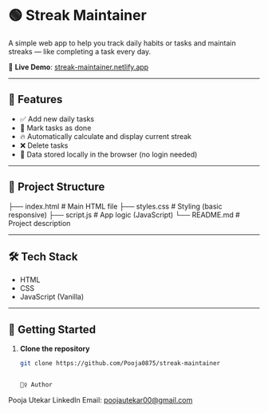 # 🟢 Streak Maintainer

A simple web app to help you track daily habits or tasks and maintain streaks — like completing a task every day.

🔗 **Live Demo**: [streak-maintainer.netlify.app](https://streak-maintainer.netlify.app/)

---

## 📌 Features

- ✅ Add new daily tasks
- 🔄 Mark tasks as done
- 🔥 Automatically calculate and display current streak
- ❌ Delete tasks
- 💾 Data stored locally in the browser (no login needed)

---

## 📁 Project Structure

├── index.html # Main HTML file
├── styles.css # Styling (basic responsive)
├── script.js # App logic (JavaScript)
└── README.md # Project description


---

## 🛠️ Tech Stack

- HTML
- CSS
- JavaScript (Vanilla)

---

## 🚀 Getting Started

1. **Clone the repository**

   ```bash
   git clone https://github.com/Pooja0875/streak-maintainer


   🙋‍♀️ Author
Pooja Utekar
LinkedIn
Email: poojautekar00@gmail.com
